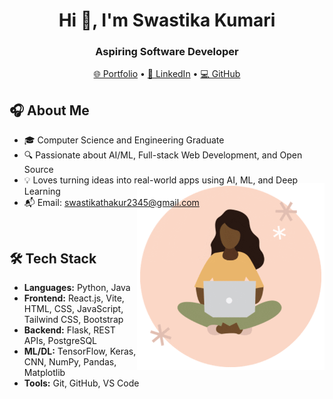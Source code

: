 <h1 align="center">Hi 👋, I'm Swastika Kumari</h1>
<h3 align="center">Aspiring Software Developer</h3>

<p align="center">
  <a href="https://swastika708.github.io/Swastika_Portfolio/" target="_blank">🌐 Portfolio</a> •
  <a href="https://www.linkedin.com/in/swastika-kumari-a7bb61228/" target="_blank">👤 LinkedIn</a> •
  <a href="https://github.com/Swastika708" target="_blank">💻 GitHub</a>
</p>

<h2>🎧 About Me</h2>
<ul>
  <li>🎓 Computer Science and Engineering Graduate </li>
  <li>🔍 Passionate about AI/ML, Full-stack Web Development, and Open Source</li>
  <li>💡 Loves turning ideas into real-world apps using AI, ML, and Deep Learning</li>
  <li>📬 Email: <a href="swastikathakur2345@gmail.com" target="_blank">swastikathakur2345@gmail.com</a></li>
</ul>
 <img align='right' src="illustration.gif" width="300" style="margin-top: -60px;" />
<br>
<h2>🛠️ Tech Stack</h2>
<ul>
  <li><b>Languages:</b> Python, Java</li>
  <li><b>Frontend:</b> React.js, Vite, HTML, CSS, JavaScript, Tailwind CSS, Bootstrap</li>
  <li><b>Backend:</b> Flask, REST APIs, PostgreSQL</li>
  <li><b>ML/DL:</b> TensorFlow, Keras, CNN, NumPy, Pandas, Matplotlib</li>
  <li><b>Tools:</b> Git, GitHub, VS Code</li>
</ul>
<br>
